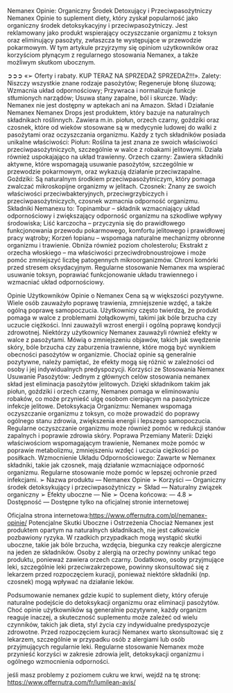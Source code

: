 Nemanex Opinie: Organiczny Środek Detoxujący i Przeciwpasożytniczy
Nemanex Opinie to suplement diety, który zyskał popularność jako organiczny środek detoksykacyjny i przeciwpasożytniczy. Jest reklamowany jako produkt wspierający oczyszczanie organizmu z toksyn oraz eliminujący pasożyty, zwłaszcza te występujące w przewodzie pokarmowym. W tym artykule przyjrzymy się opiniom użytkowników oraz korzyściom płynącym z regularnego stosowania Nemanex, a także możliwym skutkom ubocznym.

 ➲➲➲ «➢ Oferty i rabaty. KUP TERAZ NA SPRZEDAŻ SPRZEDAŻ!!!».
Zalety:
Niszczy wszystkie znane rodzaje pasożytów;
Regeneruje błonę śluzową;
Wzmacnia układ odpornościowy;
Przywraca i normalizuje funkcje stłumionych narządów;
Usuwa stany zapalne, ból i skurcze.
Wady:
Nemanex nie jest dostępny w aptekach ani na Amazon.
Skład i Działanie Nemanex
Nemanex Drops jest produktem, który bazuje na naturalnych składnikach roślinnych. Zawiera m.in. piołun, orzech czarny, goździki oraz czosnek, które od wieków stosowane są w medycynie ludowej do walki z pasożytami oraz oczyszczania organizmu. Każdy z tych składników posiada unikalne właściwości:
Piołun: Roślina ta jest znana ze swoich właściwości przeciwpasożytniczych, szczególnie w walce z robakami jelitowymi. Działa również uspokajająco na układ trawienny.
Orzech czarny: Zawiera składniki aktywne, które wspomagają usuwanie pasożytów, szczególnie w przewodzie pokarmowym, oraz wykazują działanie przeciwzapalne.
Goździki: Są naturalnym środkiem przeciwpasożytniczym, który pomaga zwalczać mikroskopijne organizmy w jelitach.
Czosnek: Znany ze swoich właściwości przeciwbakteryjnych, przeciwgrzybiczych i przeciwpasożytniczych, czosnek wzmacnia odporność organizmu.
Składniki Nemanexu to:
Topinambur – składnik wzmacniający układ odpornościowy i zwiększający odporność organizmu na szkodliwe wpływy środowiska;
Liść karczocha – przyczynia się do prawidłowego funkcjonowania przewodu pokarmowego, komfortu jelitowego i prawidłowej pracy wątroby;
Korzeń łopianu – wspomaga naturalne mechanizmy obronne organizmu i trawienie. Obniża również poziom cholesterolu;
Ekstrakt z orzecha włoskiego – ma właściwości przeciwdrobnoustrojowe i może pomóc zmniejszyć liczbę patogennych mikroorganizmów. Chroni komórki przed stresem oksydacyjnym.
Regularne stosowanie Nemanex ma wspierać usuwanie toksyn, poprawiać funkcjonowanie układu trawiennego i wzmacniać układ odpornościowy.



 
Opinie Użytkowników
Opinie o Nemanex Cena są w większości pozytywne. Wiele osób zauważyło poprawę trawienia, zmniejszenie wzdęć, a także ogólną poprawę samopoczucia. Użytkownicy często twierdzą, że produkt pomaga w walce z problemami żołądkowymi, takimi jak bóle brzucha czy uczucie ciężkości. Inni zauważyli wzrost energii i ogólną poprawę kondycji zdrowotnej.
Niektórzy użytkownicy Nemanex zauważyli również efekty w walce z pasożytami. Mówią o zmniejszeniu objawów, takich jak swędzenie skóry, bóle brzucha czy zaburzenia trawienne, które mogą być wynikiem obecności pasożytów w organizmie. Chociaż opinie są generalnie pozytywne, należy pamiętać, że efekty mogą się różnić w zależności od osoby i jej indywidualnych predyspozycji.
Korzyści ze Stosowania Nemanex
Usuwanie Pasożytów: Jednym z głównych celów stosowania nemanex skład jest eliminacja pasożytów jelitowych. Dzięki składnikom takim jak piołun, goździki i orzech czarny, Nemanex pomaga w eliminowaniu robaków, co może przynieść ulgę osobom cierpiącym na pasożytnicze infekcje jelitowe.
Detoksykacja Organizmu: Nemanex wspomaga oczyszczanie organizmu z toksyn, co może prowadzić do poprawy ogólnego stanu zdrowia, zwiększenia energii i lepszego samopoczucia. Regularne oczyszczanie organizmu może również pomóc w redukcji stanów zapalnych i poprawie zdrowia skóry.
Poprawa Przemiany Materii: Dzięki właściwościom wspomagającym trawienie, Nemanex może pomóc w poprawie metabolizmu, zmniejszeniu wzdęć i uczucia ciężkości po posiłkach.
Wzmocnienie Układu Odpornościowego: Zawarte w Nemanex składniki, takie jak czosnek, mają działanie wzmacniające odporność organizmu. Regularne stosowanie może pomóc w lepszej ochronie przed infekcjami.
➢ Nazwa produktu — Nemanex Opinie
➢ Korzyści — Organiczny środek detoksykujący i przeciwpasożytniczy
➢ Skład — Naturalny związek organiczny
➢ Efekty uboczne — Nie
➢ Ocena końcowa: — 4.8
➢ Dostępność — Dostępne tylko na oficjalnej stronie internetowej

Oficjalna strona internetowa:https://www.offernutra.com/pl/nemanex-opinie/
Potencjalne Skutki Uboczne i Ostrzeżenia
Chociaż Nemanex jest produktem opartym na naturalnych składnikach, nie jest całkowicie pozbawiony ryzyka. W rzadkich przypadkach mogą wystąpić skutki uboczne, takie jak bóle brzucha, wzdęcia, biegunka czy reakcje alergiczne na jeden ze składników. Osoby z alergią na orzechy powinny unikać tego produktu, ponieważ zawiera orzech czarny.
Dodatkowo, osoby przyjmujące leki, szczególnie leki przeciwzakrzepowe, powinny skonsultować się z lekarzem przed rozpoczęciem kuracji, ponieważ niektóre składniki (np. czosnek) mogą wpływać na działanie leków.


Podsumowanie
nemanex gdzie kupić to suplement diety, który oferuje naturalne podejście do detoksykacji organizmu oraz eliminacji pasożytów. Choć opinie użytkowników są generalnie pozytywne, każdy organizm reaguje inaczej, a skuteczność suplementu może zależeć od wielu czynników, takich jak dieta, styl życia czy indywidualne predyspozycje zdrowotne. Przed rozpoczęciem kuracji Nemanex warto skonsultować się z lekarzem, szczególnie w przypadku osób z alergiami lub osób przyjmujących regularnie leki. Regularne stosowanie Nemanex może przynieść korzyści w zakresie zdrowia jelit, detoksykacji organizmu i ogólnego wzmocnienia odporności.

jeśli masz problemy z poziomem cukru we krwi, wejdź na tę stronę:
https://www.offernutra.com/fr/lumilean-avis/
